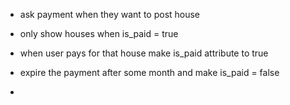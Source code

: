 - ask payment when they want to post house

- only show houses when is_paid = true
- when user pays for that house make is_paid attribute to true
- expire the payment after some month and make is_paid = false
- 